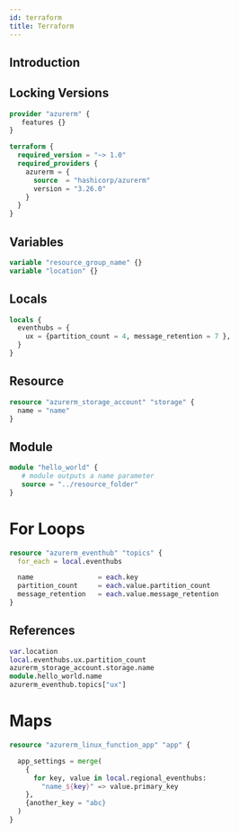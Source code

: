 ```yaml
---
id: terraform
title: Terraform
---
```


## Introduction

## Locking Versions

```terraform
provider "azurerm" {
   features {}
}

terraform {
  required_version = "~> 1.0"
  required_providers {
    azurerm = {
      source  = "hashicorp/azurerm"
      version = "3.26.0"
    }
  }
}
```

## Variables

```terraform
variable "resource_group_name" {}
variable "location" {}
```

## Locals

```terraform
locals {
  eventhubs = {
    ux = {partition_count = 4, message_retention = 7 },
  }
}
```

## Resource

```terraform
resource "azurerm_storage_account" "storage" {
  name = "name"
}
```

## Module

```terraform
module "hello_world" {
   # module outputs a name parameter
   source = "../resource_folder"
}
```

# For Loops

```terraform
resource "azurerm_eventhub" "topics" {
  for_each = local.eventhubs

  name                = each.key
  partition_count     = each.value.partition_count
  message_retention   = each.value.message_retention
}
```

## References

```terraform
var.location
local.eventhubs.ux.partition_count
azurerm_storage_account.storage.name
module.hello_world.name
azurerm_eventhub.topics["ux"]
```

# Maps

```terraform
resource "azurerm_linux_function_app" "app" {

  app_settings = merge(
    {
      for key, value in local.regional_eventhubs:
        "name_${key}" => value.primary_key
    }, 
    {another_key = "abc}
  )
}
```